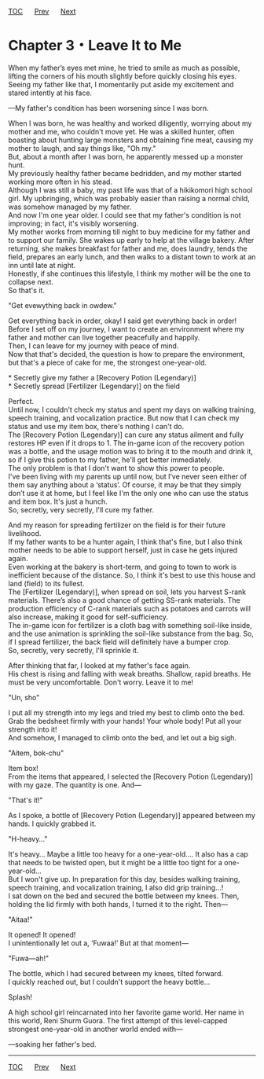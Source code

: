 [TOC](../readme.md)&nbsp;&nbsp;&nbsp;&nbsp;&nbsp;&nbsp;[Prev](Section_0002.md)&nbsp;&nbsp;&nbsp;&nbsp;&nbsp;&nbsp;[Next](Section_0004.md)



# Chapter 3・Leave It to Me

When my father’s eyes met mine, he tried to smile as much as possible,
lifting the corners of his mouth slightly before quickly closing his
eyes.  
Seeing my father like that, I momentarily put aside my excitement and
stared intently at his face.  
  
—My father's condition has been worsening since I was born.  
  
When I was born, he was healthy and worked diligently, worrying about my
mother and me, who couldn't move yet. He was a skilled hunter, often
boasting about hunting large monsters and obtaining fine meat, causing
my mother to laugh, and say things like, "Oh my."  
But, about a month after I was born, he apparently messed up a monster
hunt.  
My previously healthy father became bedridden, and my mother started
working more often in his stead.  
Although I was still a baby, my past life was that of a hikikomori high
school girl. My upbringing, which was probably easier than raising a
normal child, was somehow managed by my father.  
And now I'm one year older. I could see that my father's condition is
not improving; in fact, it's visibly worsening.  
My mother works from morning till night to buy medicine for my father
and to support our family. She wakes up early to help at the village
bakery. After returning, she makes breakfast for father and me, does
laundry, tends the field, prepares an early lunch, and then walks to a
distant town to work at an inn until late at night.  
Honestly, if she continues this lifestyle, I think my mother will be the
one to collapse next.  
So that's it.  
  
"Get evewything back in owdew."  
  
Get everything back in order, okay! I said get everything back in
order!  
Before I set off on my journey, I want to create an environment where my
father and mother can live together peacefully and happily.  
Then, I can leave for my journey with peace of mind.  
Now that that's decided, the question is how to prepare the environment,
but that's a piece of cake for me, the strongest one-year-old.  
  
\* Secretly give my father a \[Recovery Potion (Legendary)\]  
\* Secretly spread \[Fertilizer (Legendary)\] on the field  
  
Perfect.  
Until now, I couldn't check my status and spent my days on walking
training, speech training, and vocalization practice. But now that I can
check my status and use my item box, there's nothing I can't do.  
The \[Recovery Potion (Legendary)\] can cure any status ailment and
fully restores HP even if it drops to 1. The in-game icon of the
recovery potion was a bottle, and the usage motion was to bring it to
the mouth and drink it, so if I give this potion to my father, he'll get
better immediately.  
The only problem is that I don't want to show this power to people.  
I've been living with my parents up until now, but I’ve never seen
either of them say anything about a ‘status’. Of course, it may be that
they simply don’t use it at home, but I feel like I'm the only one who
can use the status and item box. It's just a hunch.  
So, secretly, very secretly, I'll cure my father.  
  
And my reason for spreading fertilizer on the field is for their future
livelihood.  
If my father wants to be a hunter again, I think that's fine, but I also
think mother needs to be able to support herself, just in case he gets
injured again.  
Even working at the bakery is short-term, and going to town to work is
inefficient because of the distance. So, I think it's best to use this
house and land (field) to its fullest.  
The \[Fertilizer (Legendary)\], when spread on soil, lets you harvest
S-rank materials. There’s also a good chance of getting SS-rank
materials. The production efficiency of C-rank materials such as
potatoes and carrots will also increase, making it good for
self-sufficiency.  
The in-game icon for fertilizer is a cloth bag with something soil-like
inside, and the use animation is sprinkling the soil-like substance from
the bag. So, if I spread fertilizer, the back field will definitely have
a bumper crop.  
So, secretly, very secretly, I'll sprinkle it.  
  
After thinking that far, I looked at my father's face again.  
His chest is rising and falling with weak breaths. Shallow, rapid
breaths. He must be very uncomfortable. Don't worry. Leave it to me!  
  
"Un, sho"  
  
I put all my strength into my legs and tried my best to climb onto the
bed.  
Grab the bedsheet firmly with your hands! Your whole body! Put all your
strength into it!  
And somehow, I managed to climb onto the bed, and let out a big sigh.  
  
"Aitem, bok-chu"  
  
Item box!  
From the items that appeared, I selected the \[Recovery Potion
(Legendary)\] with my gaze. The quantity is one. And—  
  
"That's it!"  
  
As I spoke, a bottle of \[Recovery Potion (Legendary)\] appeared between
my hands. I quickly grabbed it.  
  
"H-heavy…"  
  
It's heavy… Maybe a little too heavy for a one-year-old…. It also has a
cap that needs to be twisted open, but it might be a little too tight
for a one-year-old…  
But I won't give up. In preparation for this day, besides walking
training, speech training, and vocalization training, I also did grip
training…!  
I sat down on the bed and secured the bottle between my knees. Then,
holding the lid firmly with both hands, I turned it to the right.
Then—  
  
"Aitaa!"  
  
It opened! It opened!  
I unintentionally let out a, ‘Fuwaa!’ But at that moment—  
  
"Fuwa—ah!"  
  
The bottle, which I had secured between my knees, tilted forward.  
I quickly reached out, but I couldn't support the heavy bottle…  
  
Splash!  
  
A high school girl reincarnated into her favorite game world. Her name
in this world, Reni Shurm Guora. The first attempt of this level-capped
strongest one-year-old in another world ended with—  
  
—soaking her father's bed.  
  
  
  
  


---
[TOC](../readme.md)&nbsp;&nbsp;&nbsp;&nbsp;&nbsp;&nbsp;[Prev](Section_0002.md)&nbsp;&nbsp;&nbsp;&nbsp;&nbsp;&nbsp;[Next](Section_0004.md)

